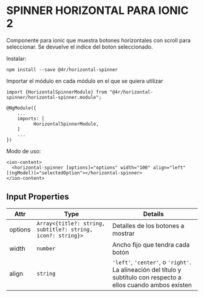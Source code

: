 # SPINNER HORIZONTAL PARA IONIC 2

Componente para ionic que muestra botones horizontales con scroll para seleccionar. Se devuelve el indice del boton seleccionado.

Instalar:

```
npm install --save @4r/horizontal-spinner
```

Importar el módulo en cada módulo en el que se quiera utilizar

```
import {HorizontalSpinnerModule} from "@4r/horizontal-spinner/horizontal-spinner.module";

@NgModule({
	...
    imports: [
		  HorizontalSpinnerModule,
    ]
	...
})
```

Modo de uso:

```
<ion-content>
  <horizontal-spinner [options]="options" width="100" align="left" [(ngModel)]="selectedOption"></horizontal-spinner>
</ion-content>
```

## Input Properties

Attr | Type | Details
--- | --- | ---
options | `Array<{title?: string, subtitle?: string, icon?: string}>` | Detalles de los botones a mostrar
width | `number` | Ancho fijo que tendra cada botón
align | `string` | `'left'`, `'center'`, o `'right'`. La alineación del título y subtítulo con respecto a ellos cuando ambos existen

